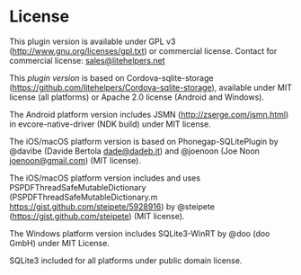 # License

This plugin version is available under GPL v3 (http://www.gnu.org/licenses/gpl.txt) or commercial license. Contact for commercial license: sales@litehelpers.net

This _plugin version_ is based on Cordova-sqlite-storage (https://github.com/litehelpers/Cordova-sqlite-storage), available under MIT license (all platforms) or Apache 2.0 license (Android and Windows).

The Android platform version includes JSMN (http://zserge.com/jsmn.html) in evcore-native-driver (NDK build) under MIT license.

The iOS/macOS platform version is based on Phonegap-SQLitePlugin by @davibe (Davide Bertola <dade@dadeb.it>) and @joenoon (Joe Noon <joenoon@gmail.com>) (MIT license).

The iOS/macOS platform version includes and uses PSPDFThreadSafeMutableDictionary (PSPDFThreadSafeMutableDictionary.m <https://gist.github.com/steipete/5928916>) by @steipete (<https://gist.github.com/steipete>) (MIT license).

The Windows platform version includes SQLite3-WinRT by @doo (doo GmbH) under MIT License.

SQLite3 included for all platforms under public domain license.
